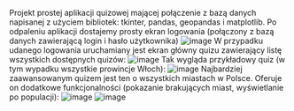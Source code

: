Projekt prostej aplikacji quizowej mającej połączenie z bazą danych napisanej z użyciem bibliotek: tkinter, pandas, geopandas i matplotlib.
Po odpaleniu aplikacji dostajemy prosty ekran logowania (połączony z bazą danych zawierającą login i hasło użytkownika)
![image](https://github.com/user-attachments/assets/694000b5-065d-4396-967d-3eba09e32e56)
W przypadku udanego logowania uruchamiany jest ekran główny quizu zawierający listę wszystkich dostępnych quizów:
![image](https://github.com/user-attachments/assets/e7e36182-8071-4ddb-8732-77019ccf6f4c)
Tak wygląda przykładowy quiz (w tym wypadku wszystkie prowincje Włoch):
![image](https://github.com/user-attachments/assets/79fcd3a0-547d-42de-9b45-62737b7c58c7)
Najbardziej zaawansowanym quizem jest ten o wszystkich miastach w Polsce. Oferuje on dodatkowe funkcjonalności (pokazanie brakujących miast, wyświetlanie po populacji):
![image](https://github.com/user-attachments/assets/d1cd54fa-408c-4f36-9282-b3d6dbf7e8cb)
![image](https://github.com/user-attachments/assets/3430dc43-b62b-40b9-b820-cd50e3dd5115)

